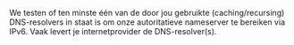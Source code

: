 We testen of ten minste één van de door jou gebruikte (caching/recursing) DNS-resolvers in staat is om onze autoritatieve nameserver te bereiken via IPv6. Vaak levert je internetprovider de DNS-resolver(s).
